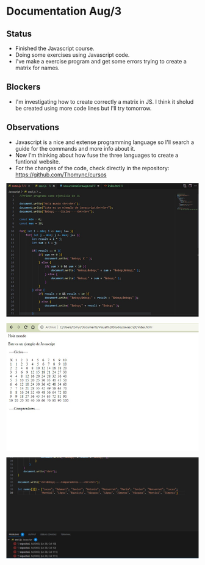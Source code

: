 # Documentation Aug/3

## Status

* Finished the Javascript course.
* Doing some exercises using Javascript code.
* I've make a exercise program and get some errors trying to create a matrix for names.

## Blockers

* I'm investigating how to create correctly a matrix in JS. I think it sholud be created using more code lines but I'll try tomorrow.

## Observations

* Javascript is a nice and extense programming language so I'll search a guide for the commands and more info about it.
* Now I'm thinking about how fuse the three languages to create a funtional website.
* For the changes of the code, check directly in the repository: https://github.com/Thomync/cursos

![evidence1](Images/Aug031.jpg "Código de ejercicio")

![evidence1](Images/Aug032.jpg "Resultado del ejercicio")

![evidence1](Images/Aug033.jpg "Errores al crear la matriz")